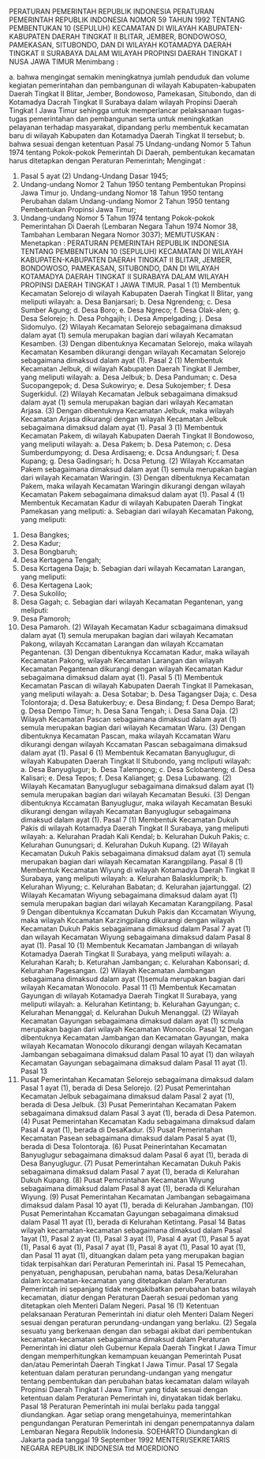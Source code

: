  PERATURAN PEMERINTAH REPUBLIK INDONESIA PERATURAN PEMERINTAH REPUBLIK INDONESIA NOMOR 59 TAHUN 1992 TENTANG PEMBENTUKAN 10 (SEPULUH) KECAMATAN DI WILAYAH KABUPATEN-KABUPATEN DAERAH TINGKAT II BLITAR, JEMBER, BONDOWOSO, PAMEKASAN, SITUBONDO, DAN DI WILAYAH KOTAMADYA DAERAH TINGKAT II SURABAYA DALAM WILAYAH PROPINSI DAERAH TINGKAT I NUSA JAWA TIMUR
Menimbang :

a. bahwa mengingat semakin meningkatnya jumlah penduduk dan volume kegiatan pemerintahan dan pembangunan di wilayah Kabupaten-kabupaten Daerah Tingkat II Blitar, Jember, Bondowoso, Pamekasan, Situbondo, dan di Kotamadya Dacrah Tingkat II Surabaya dalam wilayah Propinsi Daerah Tingkat I Jawa Timur sehingga untuk memperlancar pelaksanaan tugas-tugas pemerintahan dan pembangunan serta untuk meningkatkan pelayanan terhadap masyarakat, dipandang perlu membentuk kecamatan baru di wilayah Kabupaten dan Kotamadya Daerah Tingkat II tersebut;
b. bahwa sesuai dengan ketentuan Pasal 75 Undang-undang Nomor 5 Tahun 1974 tentang Pokok-pokok Pemerintah Di Daerah, pembentukan kecamatan harus ditetapkan dengan Peraturan Pemerintah;
Mengingat :

1. Pasal 5 ayat (2) Undang-Undang Dasar 1945;
2. Undang-undang Nomor 2 Tahun 1950 tentang Pembentukan Propinsi Jawa Timur jo. Undang-undang Nomor 18 Tahun 1950 tentang Perubahan dalam Undang-undang Nomor 2 Tahun 1950 tentang Pembentukan Propinsi Jawa Timur;
3. Undang-undang Nomor 5 Tahun 1974 tentang Pokok-pokok Pemerintahan Di Daerah (Lembaran Negara Tahun 1974 Nomor 38, Tambahan Lembaran Negara Nomor 3037);
MEMUTUSKAN :
 Menetapkan : PERATURAN PEMERINTAH REPUBLIK INDONESIA TENTANG PEMBENTUKAN 10 (SEPULUH) KECAMATAN DI WILAYAH KABUPATEN-KABUPATEN DAERAH TINGKAT II BLITAR, JEMBER, BONDOWOSO, PAMEKASAN, SITUBONDO, DAN DI WILAYAH KOTAMADYA DAERAH TINGKAT II SURABAYA DALAM WILAYAH PROPINSI DAERAH TINGKAT I JAWA TIMUR.
Pasal 1
(1) Membentuk Kecamatan Selorejo di wilayah Kabupaten Daerah Tingkat II Blitar, yang meliputi wilayah:
a. Desa Banjarsari;
b. Desa Ngrendeng;
c. Desa Sumber Agung;
d. Desa Boro;
e. Desa Ngreco;
f. Desa Olak-alen;
g. Desa Selorejo;
h. Desa Pohgajih;
i. Desa Ampelgading;
j. Desa Sidomulyo.
(2) Wilayah Kecamatan Selorejo sebagaimana dimaksud dalam ayat (1) semula merupakan bagian dari wilayah Kecamatan Kesamben.
(3) Dengan dibentuknya Kecamatan Selorejo, maka wilayah Kecamatan Kesamben dikurangi dengan wilayah Kecamatan Selorejo sebagaimana dimaksud dalam ayat (1).
Pasal 2
(1) Membentuk Kecamatan Jelbuk, di wilayah Kabupaten Daerah Tingkat II Jember, yang meliputi wilayah:
a. Desa Jelbuk;
b. Desa Panduman;
c. Desa Sucopangepok;
d. Desa Sukowiryo;
e. Desa Sukojember;
f. Desa Sugerkidul.
(2) Wilayah Kecamatan Jelbuk sebagaimana dimaksud dalam ayat (1) semula merupakan bagian dari wilayah Kecamatan Arjasa.
(3) Dengan dibentuknya Kecamatan Jelbuk, maka wilayah Kecamatan Arjasa dikurangi dengan wilayah Kecamatan Jelbuk sebagaimana dimaksud dalam ayat (1).
Pasal 3
(1) Membentuk Kecamatan Pakem, di wilayah Kabupaten Daerah Tingkat II Bondowoso, yang meliputi wilayah:
a. Desa Pakem;
b. Desa Patemon;
c. Desa Sumberdumpyong;
d. Desa Ardisaeng;
e. Dcsa Andungsari;
f. Desa Kupang;
g. Desa Gadingsari;
h. Dcsa Petung.
(2) Wilayah Kccamatan Pakem sebagaimana dimaksud dalam ayat (1) semula merupakan bagian dari wilayah Kecamatan Waringin.
(3) Dengan dibentuknya Kecamatan Pakem, maka wilayah Kecamatan Waringin dikurangi dengan wilayah Kecamatan Pakem sebagaimana dimaksud dalam ayat (1).
Pasal 4
(1) Membentuk Kecamatan Kadur di wilayah Kabupaten Daerah Tingkat Pamekasan yang meliputi:
a. Sebagian dari wilayah Kecamatan Pakong, yang meliputi:
1) Desa Bangkes;
2) Desa Kadur;
3) Desa Bongbaruh;
4) Desa Kertagena Tengah;
5) Desa Kcrtagena Daja;
b. Sebagian dari wilayah Kecamatan Larangan, yang meliputi:
1) Desa Kertagena Laok;
2) Desa Sukolilo;
3) Desa Gagah;
c. Sebagian dari wilayah Kecamatan Pegantenan, yang meliputi:
1) Desa Pamoroh;
2) Desa Pamaroh.
(2) Wilayah Kecamatan Kadur scbagaimana dimaksud dalam ayat (1) semula merupakan bagian dari wilayah Kecamatan Pakong, wilayah Kccamatan Larangan dan wilayah Kccamatan Pegantenan.
(3) Dengan dibentuknya Kccamatan Kadur, maka wilayah Kecamatan Pakong, wilayah Kecamatan Larangan dan wilayah Kecamatan Pegantenan dikurangi dengan wilayah Kecamatan Kadur sebagaimana dimaksud dalam ayat (1).
Pasal 5
(1) Membentuk Kecamatan Pascan di wilayah Kabupaten Daerah Tingkat II Pamekasan, yang meliputi wilayah:
a. Desa Sotabar;
b. Desa Tagangser Daja;
c. Desa Tolontoraja;
d. Desa Batukerbuy;
e. Desa Bindang;
f. Desa Dempo Barat;
g. Desa Dempo Timur;
h. Desa Sana Tengah;
i. Desa Sana Daja.
(2) Wilayah Kecamatan Pascan sebagaimana dimaksud dalam ayat (1) semula merupakan bagian dari wilayah Kecamatan Waru.
(3) Dengan dibentuknya Kecamatan Pascan, maka wilayah Kccamatan Waru dikurangi dengan wilayah Kccamatan Pascan sebagaimana dimaksud dalam ayat (1).
Pasal 6
(1) Membentuk Kecamatan Banyuglugur, di wilayah Kabupaten Daerah Tingkat II Situbondo, yang mcliputi wilayah:
a. Desa Banyuglugur;
b. Desa Talempong;
c. Desa Sclobanteng;
d. Desa Kalisari;
e. Desa Tepos;
f. Desa Kalianget;
g. Desa Lubawang.
(2) Wilayah Kecamatan Banyuglugur sebagaimana dimaksud dalam ayat (1) semula merupakan bagian dari wilayah Kecamatan Besuki.
(3) Dengan dibentuknya Kccamatan Banyuglugur, maka wilayah Kecamatan Besuki dikurangi dengan wilayah Kecamatan Banyuglugur sebagaimana dimaksud dalam ayat (1).
Pasal 7
(1) Membentuk Kecamatan Dukuh Pakis di wilayah Kotamadya Daerah Tingkat II Surabaya, yang meliputi wilayah:
a. Kelurahan Pradah Kali Kendal;
b. Kelurahan Dukuh Pakis;
c. Kelurahan Gunungsari;
d. Kelurahan Dukuh Kupang.
(2) Wilayah Kecamatan Dukuh Pakis sebagaimana dimaksud dalam ayat (1) semula merupakan bagian dari wilayah Kecamatan Karangpilang.
Pasal 8
(1) Membentuk Kecamatan Wiyung di wilayah Kotamadya Daerah Tingkat II Surabaya, yang meliputi wilayah:
a. Kelurahan Balasklumprik;
b. Kelurahan Wiyung;
c. Kelurahan Babatan;
d. Kelurahan jajartunggal.
(2) Wilayah Kecamatan Wiyung sebagaimana dimaksud dalam ayat (1) semula merupakan bagian dari wilayah Kecamatan Karangpilang.
Pasal 9
Dengan dibentuknya Kccamatan Dukuh Pakis dan Kccamatan Wiyung, maka wilayah Kccamatan Karzingpilang dikurangi dengan wilayah Kecamatan Dukuh Pakis sebagaimana dimaksud dalam Pasal 7 ayat (1) dan wilayah Kecamatan Wiyung sebagaimana dimaksud dalam Pasal 8 ayat (1).
Pasal 10
(1) Membentuk Kecamatan Jambangan di wilayah Kotamadya Daerah Tingkat II Surabaya, yang meliputi wilayah:
a. Kelurahan Karah;
b. Keturahan Jambangan;
c. Kelurahan Kabonsari;
d. Kelurahan Pagesangan.
(2) Wilayah Kecamatan Jambangan sebagaimana dimaksud dalam ayat (1)semula merupakan bagian dari wilayah Kecamatan Wonocolo.
Pasal 11
(1) Membentuk Kecamatan Gayungan di wilayah Kotamadya Daerah Tingkat II Surabaya, yang meliputi wilayah:
a. Kelurahan Ketintang;
b. Kelurahan Gayungan;
c. Kelurahan Menanggal;
d. Kelurahan Dukuh Menanggal.
(2) Wilayah Kecamatan Gayungan sebagaimana dimaksud dalam ayat (1) scmula merupakan bagian dari wilayah Kecamatan Wonocolo.
Pasal 12
Dengan dibentuknya Kecamatan Jambangan dan Kecamatan Gayungan, maka wilayah Kecamatan Wonocolo dikurangi dengan wilayah Kecamatan Jambangan sebagaimana dimaksud dalam Pasal 10 ayat (1) dan wilayah Kecamatan Gayungan sebagaimana dimaksud dalam Pasal 11 ayat (1).
Pasal 13
1) Pusat Pemerintahan Kecamatan Selorejo sebagaimana dimaksud dalam Pasal 1 ayat (1), berada di Desa Selorejo.
(2) Pusat Pemerintahan Kecamatan Jelbuk sebagaimana dimaksud dalam Pasal 2 ayat (1), berada di Desa Jelbuk.
(3) Pusat Pemerintahan Kecamatan Pakem sebagaimana dimaksud dalam Pasal 3 ayat (1), berada di Desa Patemon.
(4) Pusat Pemerintahan Kecamatan Kadu sebagaimana dimaksud dalam Pasal 4 ayat (1), berada di DesaKadur.
(5) Pusat Pemerintahan Kecamatan Pasean sebagaimana dimaksud dalam Pasal 5 ayat (1), berada di Desa Tolontoraja.
(6) Pusat Peinerintahan Kecamatan Banyuglugur sebagaimana dimaksud dalam Pasal 6 ayat (1), berada di Desa Banyuglugur.
(7) Pusat Pemerintahan Kecamatan Dukuh Pakis sebagaimana dimaksud dalam Pasal 7 ayat (1), berada di Kelurahan Dukuh Kupang.
(8) Pusat Pemcrintahan Kecamatan Wiyung sebagaimana dimaksud dalam Pasal 8 ayat (1), berada di Kelurahan Wiyung.
(9) Pusat Pemerintahan Kecamatan Jambangan sebagaimana dimaksud dalam Pasal 10 ayat (1), berada di Kelurahan Jambangan.
(10) Pusat Pemerintahan Kccamatan Gayungan sebagaimana dimaksud dalam Pasal 11 ayat (1), berada di Kelurahan Ketintang.
Pasal 14
Batas wilayah kecamatan-kecamatan sebagaimana dimaksud dalam Pasal 1ayat (1), Pasal 2 ayat (1), Pasal 3 ayat (1), Pasal 4 ayat (1), Pasal 5 ayat (1), Pasal 6 ayat (1), Pasal 7 ayat (1), Pasal 8 ayat (1), Pasal 10 ayat (1), dan Pasal 11 ayat (1), dituangkan dalam peta yang merupakan bagian tidak terpisahkan dari Peraturan Pemerintah ini.
Pasal 15
Pemecahan, penyatuan, penghapusan, perubahan nama, batas Desa/Kelurahan dalam kccamatan-kecamatan yang ditetapkan dalam Peraturan Pemerintah ini sepanjang tidak mengakibatkan perubahan batas wilayah kecamatan, diatur dengan Peraturan Daerah sesuai pedoman yang ditetapkan oleh Menteri Dalam Negeri.
Pasal 16
(1) Ketentuan pelaksanaan Peraturan Pemerintah ini diatur oleh Menteri Dalam Negeri sesuai dengan peraturan perundang-undangan yang berlaku.
(2) Segala sesuatu yang berkenaan dengan dan sebagai akibat dari pembentukan kecamatan-kecamatan sebagaimana dimaksud dalam Peraturan Pemerintah ini diatur oleh Gubernur Kepala Daerah Tingkat I Jawa Timur dengan memperhitungkan kemampuan keuangan Pemerintah Pusat dan/atau Pemerintah Daerah Tingkat I Jawa Timur.
Pasal 17
Segala ketentuan dalam peraturan perundang-undangan yang mengatur tentang pembentukan dan perubahan batas kecamatan dalam wilayah Propinsi Daerah Tingkat I Jawa Timur yang tidak sesuai dengan ketentuan dalam Peraturan Pemerintah ini, dinyatakan tidak berlaku.
Pasal 18
Peraturan Pemerintah ini mulai berlaku pada tanggal diundangkan. Agar setiap orang mengetahuinya, memerintahkan pengundangan Peraturan Pemerintah ini dengan penempatannya dalam Lembaran Negara Republik Indonesia. SOEHARTO Diundangkan di Jakarta pada tanggal 19 September 1992 MENTERI/SEKRETARIS NEGARA REPUBLIK INDONESIA ttd MOERDIONO